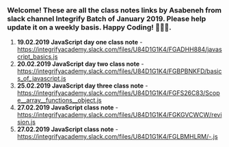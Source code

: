 ### Welcome! These are all the class notes links by Asabeneh from slack channel Integrify Batch of January 2019. Please help update it on a weekly basis. Happy Coding! 🙊😀😍.

1. **19.02.2019 JavaScript day one class note** - https://integrifyacademy.slack.com/files/U84D1G1K4/FGADHH884/javascript_basics.js
2. **20.02.2019 JavaScript day two class note** - https://integrifyacademy.slack.com/files/U84D1G1K4/FGBPBNKFD/basics_of_javascript.js
3. **25.02.2019 JavaScript day three class note** - https://integrifyacademy.slack.com/files/U84D1G1K4/FGFS26C83/Scope__array__functions__object.js
4. **27.02.2019 JavaScript class note** - https://integrifyacademy.slack.com/files/U84D1G1K4/FGKGVCWCW/revision.js
5. **27.02.2019 JavaScript class note** - https://integrifyacademy.slack.com/files/U84D1G1K4/FGLBMHLRM/-.js
